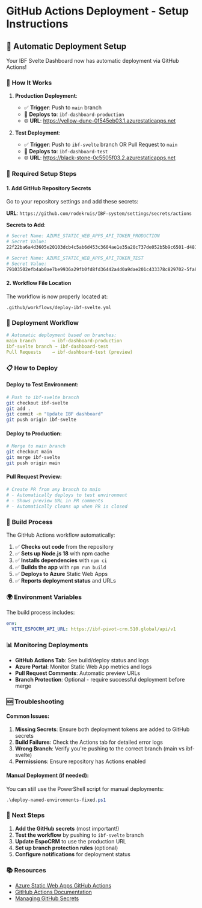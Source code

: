 # GitHub Actions Deployment - Setup Instructions

## 🚀 Automatic Deployment Setup

Your IBF Svelte Dashboard now has automatic deployment via GitHub Actions!

### 📍 **How It Works**

1. **Production Deployment**:
   - ✅ **Trigger**: Push to `main` branch
   - 🎯 **Deploys to**: `ibf-dashboard-production`
   - 🌐 **URL**: https://yellow-dune-0f545eb03.1.azurestaticapps.net

2. **Test Deployment**:
   - ✅ **Trigger**: Push to `ibf-svelte` branch OR Pull Request to `main`
   - 🎯 **Deploys to**: `ibf-dashboard-test`
   - 🌐 **URL**: https://black-stone-0c5505f03.2.azurestaticapps.net

### 🔧 **Required Setup Steps**

#### 1. Add GitHub Repository Secrets

Go to your repository settings and add these secrets:

**URL**: `https://github.com/rodekruis/IBF-system/settings/secrets/actions`

**Secrets to Add**:

```bash
# Secret Name: AZURE_STATIC_WEB_APPS_API_TOKEN_PRODUCTION
# Secret Value:
22f22ba6a4d3605e20103dcb4c5ab6d453c3604ae1e35a20c737de052b5b9c6501-d4813926-61a5-4d48-a5ab-ab864c0a866c00313070f5445eb03

# Secret Name: AZURE_STATIC_WEB_APPS_API_TOKEN_TEST  
# Secret Value:
79103502efb4ab0ae7be9936a29fb0fd8fd36442a4d0a9dae201c433378c829702-5fa80d82-1433-414f-b413-598517d9923c00301190c55505f03
```

#### 2. Workflow File Location

The workflow is now properly located at:
```
.github/workflows/deploy-ibf-svelte.yml
```

### 🎯 **Deployment Workflow**

```yaml
# Automatic deployment based on branches:
main branch      → ibf-dashboard-production
ibf-svelte branch → ibf-dashboard-test
Pull Requests    → ibf-dashboard-test (preview)
```

### 📋 **How to Deploy**

#### **Deploy to Test Environment**:
```bash
# Push to ibf-svelte branch
git checkout ibf-svelte
git add .
git commit -m "Update IBF dashboard"
git push origin ibf-svelte
```

#### **Deploy to Production**:
```bash
# Merge to main branch
git checkout main
git merge ibf-svelte
git push origin main
```

#### **Pull Request Preview**:
```bash
# Create PR from any branch to main
# - Automatically deploys to test environment
# - Shows preview URL in PR comments
# - Automatically cleans up when PR is closed
```

### 🔄 **Build Process**

The GitHub Actions workflow automatically:

1. ✅ **Checks out code** from the repository
2. ✅ **Sets up Node.js 18** with npm cache
3. ✅ **Installs dependencies** with `npm ci`
4. ✅ **Builds the app** with `npm run build`
5. ✅ **Deploys to Azure** Static Web Apps
6. ✅ **Reports deployment status** and URLs

### 🌍 **Environment Variables**

The build process includes:
```yaml
env:
  VITE_ESPOCRM_API_URL: https://ibf-pivot-crm.510.global/api/v1
```

### 📊 **Monitoring Deployments**

- **GitHub Actions Tab**: See build/deploy status and logs
- **Azure Portal**: Monitor Static Web App metrics and logs  
- **Pull Request Comments**: Automatic preview URLs
- **Branch Protection**: Optional - require successful deployment before merge

### 🆘 **Troubleshooting**

#### **Common Issues**:

1. **Missing Secrets**: Ensure both deployment tokens are added to GitHub secrets
2. **Build Failures**: Check the Actions tab for detailed error logs
3. **Wrong Branch**: Verify you're pushing to the correct branch (main vs ibf-svelte)
4. **Permissions**: Ensure repository has Actions enabled

#### **Manual Deployment** (if needed):
You can still use the PowerShell script for manual deployments:
```powershell
.\deploy-named-environments-fixed.ps1
```

### 🎉 **Next Steps**

1. **Add the GitHub secrets** (most important!)
2. **Test the workflow** by pushing to `ibf-svelte` branch
3. **Update EspoCRM** to use the production URL
4. **Set up branch protection rules** (optional)
5. **Configure notifications** for deployment status

### 📚 **Resources**

- [Azure Static Web Apps GitHub Actions](https://docs.microsoft.com/en-us/azure/static-web-apps/github-actions-workflow)
- [GitHub Actions Documentation](https://docs.github.com/en/actions)
- [Managing GitHub Secrets](https://docs.github.com/en/actions/security-guides/encrypted-secrets)

